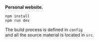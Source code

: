 __Personal website.__

```
npm install
npm run dev
```

The build process is defined in `config`  
and all the source material is located in `src`.
